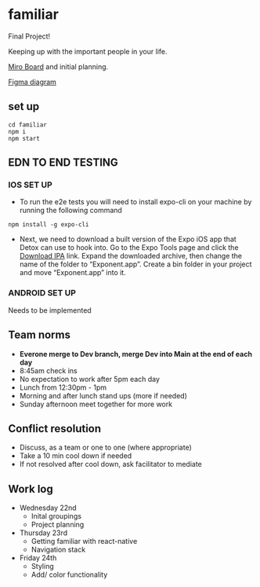 # familiar

Final Project!

Keeping up with the important people in your life.

[Miro Board](https://miro.com/welcomeonboard/WnRwTUdXelJWTURKWTVxcG90RVZ0WlM0QUlvZGhNTGlTdUVrY2x2ZHRlWGcyR0s5NEd6WWZZWUtjNmo1SnJYeHwzMDc0NDU3MzYyNzE5MjQ5MDI5?invite_link_id=296578751498) and initial planning.

[Figma diagram](https://www.figma.com/file/d7bdGZa5Bd49jT3dmJLYXU/familiar?node-id=0%3A1)

## set up

```
cd familiar
npm i
npm start
```

## EDN TO END TESTING

### IOS SET UP

- To run the e2e tests you will need to install expo-cli on your machine by running the following command

```
npm install -g expo-cli
```

- Next, we need to download a built version of the Expo iOS app that Detox can use to hook into. Go to the Expo Tools page and click the [Download IPA](https://expo.io/tools#client) link. Expand the downloaded archive, then change the name of the folder to “Exponent.app”. Create a bin folder in your project and move “Exponent.app” into it.

### ANDROID SET UP

Needs to be implemented

## Team norms

- **Everone merge to Dev branch, merge Dev into Main at the end of each day**
- 8:45am check ins
- No expectation to work after 5pm each day
- Lunch from 12:30pm - 1pm
- Morning and after lunch stand ups (more if needed)
- Sunday afternoon meet together for more work

## Conflict resolution

- Discuss, as a team or one to one (where appropriate)
- Take a 10 min cool down if needed
- If not resolved after cool down, ask facilitator to mediate

## Work log

- Wednesday 22nd
  - Inital groupings
  - Project planning
- Thursday 23rd
  - Getting familiar with react-native
  - Navigation stack
- Friday 24th
  - Styling
  - Add/ color functionality
